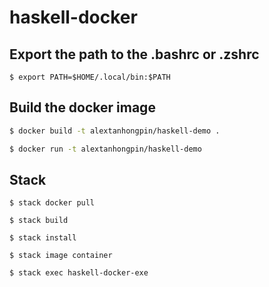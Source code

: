 # haskell-docker

## Export the path to the .bashrc or .zshrc
```
$ export PATH=$HOME/.local/bin:$PATH 
```

## Build the docker image
```bash
$ docker build -t alextanhongpin/haskell-demo .

$ docker run -t alextanhongpin/haskell-demo 
```

## Stack

```
$ stack docker pull

$ stack build

$ stack install

$ stack image container

$ stack exec haskell-docker-exe
```
